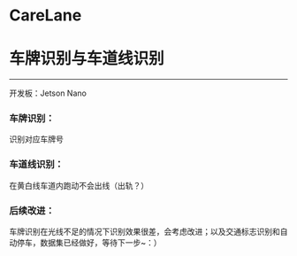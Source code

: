 # CareLane  
# **车牌识别与车道线识别**   
---  
开发板：Jetson Nano  
### 车牌识别：
识别对应车牌号  

### 车道线识别：  
在黄白线车道内跑动不会出线（出轨？）  

### 后续改进：  
车牌识别在光线不足的情况下识别效果很差，会考虑改进；以及交通标志识别和自动停车，数据集已经做好，等待下一步~：）      

  
 

